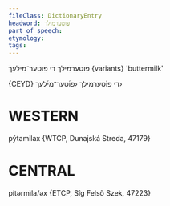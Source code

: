 ```yaml
---
fileClass: DictionaryEntry
headword: פּוטערמילך
part_of_speech: 
etymology: 
tags: 
---
```

פּוטערמילך
די
פּוטער־מילעך {variants}
'buttermilk'

{CEYD}
די פּו֜טערמילך ‹פּו֜טער־מי֜לעך›

WESTERN
========

pýtamilax {WTCP, Dunajská Streda, 47179}

CENTRAL
========

pítərmìla/əx {ETCP, Sîg Felső Szek, 47223}
